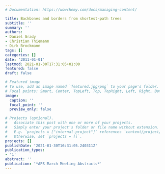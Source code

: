 ```yaml
---
# Documentation: https://wowchemy.com/docs/managing-content/

title: Backbones and borders from shortest-path trees
subtitle: ''
summary: ''
authors:
- Daniel Grady
- Christian Thiemann
- Dirk Brockmann
tags: []
categories: []
date: '2011-01-01'
lastmod: 2021-01-30T17:31:05+01:00
featured: false
draft: false

# Featured image
# To use, add an image named `featured.jpg/png` to your page's folder.
# Focal points: Smart, Center, TopLeft, Top, TopRight, Left, Right, BottomLeft, Bottom, BottomRight.
image:
  caption: ''
  focal_point: ''
  preview_only: false

# Projects (optional).
#   Associate this post with one or more of your projects.
#   Simply enter your project's folder or file name without extension.
#   E.g. `projects = ["internal-project"]` references `content/project/deep-learning/index.md`.
#   Otherwise, set `projects = []`.
projects: []
publishDate: '2021-01-30T16:31:05.240311Z'
publication_types:
- '1'
abstract: ''
publication: '*APS March Meeting Abstracts*'
---
```

